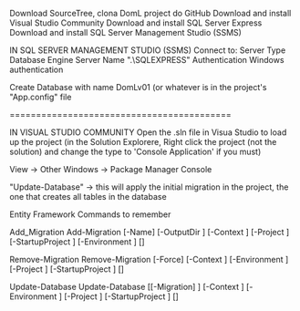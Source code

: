 Download SourceTree,
clona DomL project do GitHub
Download and install Visual Studio Community
Download and install SQL Server Express
Download and install SQL Server Management Studio (SSMS)

IN SQL SERVER MANAGEMENT STUDIO (SSMS)
Connect to:
Server Type		Database Engine
Server Name		".\SQLEXPRESS"
Authentication	Windows authentication

Create Database with name DomLv01 (or whatever is in the project's "App.config" file

==========================================

IN VISUAL STUDIO COMMUNITY
Open the .sln file in Visua Studio to load up the project
(in the Solution Explorere, Right click the project (not the solution) and change the type to 'Console Application' if you must)

View -> Other Windows -> Package Manager Console

"Update-Database" -> this will apply the initial migration in the project, the one that creates all tables in the database

Entity Framework Commands to remember

Add_Migration
Add-Migration [-Name] <String> [-OutputDir <String>] [-Context <String>] [-Project <String>] [-StartupProject <String>] [-Environment <String>] [<CommonParameters>]

Remove-Migration
Remove-Migration [-Force] [-Context <String>] [-Environment <String>] [-Project <String>] [-StartupProject <String>] [<CommonParameters>]

Update-Database
Update-Database [[-Migration] <String>] [-Context <String>] [-Environment <String>] [-Project <String>] [-StartupProject <String>] [<CommonParameters>]
